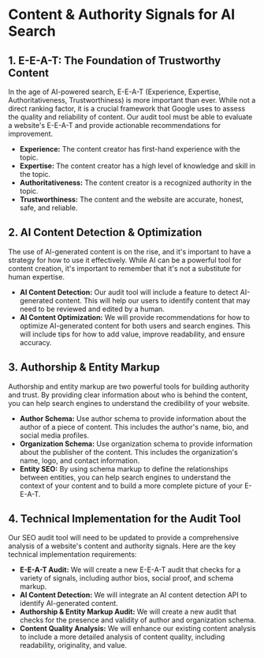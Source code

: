 # Content & Authority Signals for AI Search

## 1. E-E-A-T: The Foundation of Trustworthy Content

In the age of AI-powered search, E-E-A-T (Experience, Expertise, Authoritativeness, Trustworthiness) is more important than ever. While not a direct ranking factor, it is a crucial framework that Google uses to assess the quality and reliability of content. Our audit tool must be able to evaluate a website's E-E-A-T and provide actionable recommendations for improvement.

- **Experience:** The content creator has first-hand experience with the topic.
- **Expertise:** The content creator has a high level of knowledge and skill in the topic.
- **Authoritativeness:** The content creator is a recognized authority in the topic.
- **Trustworthiness:** The content and the website are accurate, honest, safe, and reliable.

## 2. AI Content Detection & Optimization

The use of AI-generated content is on the rise, and it's important to have a strategy for how to use it effectively. While AI can be a powerful tool for content creation, it's important to remember that it's not a substitute for human expertise.

- **AI Content Detection:** Our audit tool will include a feature to detect AI-generated content. This will help our users to identify content that may need to be reviewed and edited by a human.
- **AI Content Optimization:** We will provide recommendations for how to optimize AI-generated content for both users and search engines. This will include tips for how to add value, improve readability, and ensure accuracy.

## 3. Authorship & Entity Markup

Authorship and entity markup are two powerful tools for building authority and trust. By providing clear information about who is behind the content, you can help search engines to understand the credibility of your website.

- **Author Schema:** Use author schema to provide information about the author of a piece of content. This includes the author's name, bio, and social media profiles.
- **Organization Schema:** Use organization schema to provide information about the publisher of the content. This includes the organization's name, logo, and contact information.
- **Entity SEO:** By using schema markup to define the relationships between entities, you can help search engines to understand the context of your content and to build a more complete picture of your E-E-A-T.

## 4. Technical Implementation for the Audit Tool

Our SEO audit tool will need to be updated to provide a comprehensive analysis of a website's content and authority signals. Here are the key technical implementation requirements:

- **E-E-A-T Audit:** We will create a new E-E-A-T audit that checks for a variety of signals, including author bios, social proof, and schema markup.
- **AI Content Detection:** We will integrate an AI content detection API to identify AI-generated content.
- **Authorship & Entity Markup Audit:** We will create a new audit that checks for the presence and validity of author and organization schema.
- **Content Quality Analysis:** We will enhance our existing content analysis to include a more detailed analysis of content quality, including readability, originality, and value.
